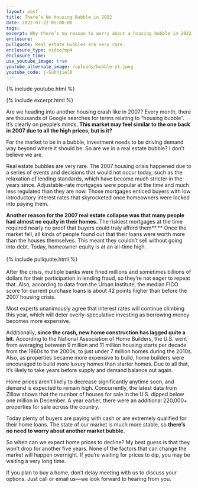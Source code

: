 ```yaml
---
layout: post
title: There’s No Housing Bubble in 2022
date: 2022-07-22 05:00:00
tags:
excerpt: Why there’s no reason to worry about a housing bubble in 2022.
enclosure:
pullquote: Real estate bubbles are very rare.
enclosure_type: video/mp4
enclosure_time:
use_youtube_image: true
youtube_alternate_image: /uploads/bubble-yt.jpeg
youtube_code: j-SubhjieJ8
---
```

{% include youtube.html %}

{% include excerpt.html %}

Are we heading into another housing crash like in 2007? Every month, there are thousands of Google searches for terms relating to “housing bubble”. It’s clearly on people’s minds. **This market may feel similar to the one back in 2007 due to all the high prices, but is it?**

For the market to be in a bubble, investment needs to be driving demand way beyond where it should be. So are we in a real estate bubble? I don’t believe we are.

Real estate bubbles are very rare. The 2007 housing crisis happened due to a series of events and decisions that would not occur today, such as the relaxation of lending standards, which have become much stricter in the years since. Adjustable-rate mortgages were popular at the time and much less regulated than they are now. Those mortgages enticed buyers with low introductory interest rates that skyrocketed once homeowners were locked into paying them.

**Another reason for the 2007 real estate collapse was that many people had almost no equity in their homes.** The riskiest mortgages at the time required nearly no proof that buyers could truly afford them**.** Once the market fell, all kinds of people found out that their loans were worth more than the houses themselves. This meant they couldn’t sell without going into debt. Today, homeowner equity is at an all-time high.<br><br>{% include pullquote.html %}<br><br>After the crisis, multiple banks were fined millions and sometimes billions of dollars for their participation in lending fraud, so they’re not eager to repeat that. Also, according to data from the Urban Institute, the median FICO score for current purchase loans is about 42 points higher than before the 2007 housing crisis.&nbsp;

Most experts unanimously agree that interest rates will continue climbing this year, which will deter overly-speculative investing as borrowing money becomes more expensive.&nbsp;

Additionally, **since the crash, new home construction has lagged quite a bit.** According to the National Association of Home Builders, the U.S. went from averaging between 9 million and 11 million housing starts per decade from the 1960s to the 2000s, to just under 7 million homes during the 2010s. Also, as properties became more expensive to build, home builders were encouraged to build more luxury homes than starter homes. Due to all that, it’s likely to take years before supply and demand balance out again.

Home prices aren’t likely to decrease significantly anytime soon, and demand is expected to remain high. Concurrently, the latest data from Zillow shows that the number of houses for sale in the U.S. dipped below one million in December. A year earlier, there were an additional 220,000+ properties for sale across the country.

Today plenty of buyers are paying with cash or are extremely qualified for their home loans. The state of our market is much more stable, so **there’s no need to worry about another market bubble.**

So when can we expect home prices to decline? My best guess is that they won’t drop for another five years. None of the factors that can change the market will happen overnight. If you’re waiting for prices to dip, you may be waiting a very long time.

If you plan to buy a home, don’t delay meeting with us to discuss your options. Just call or email us—we look forward to hearing from you.

